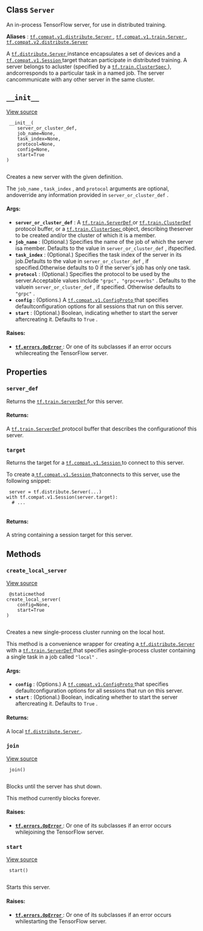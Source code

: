 

## Class  `Server` 
An in-process TensorFlow server, for use in distributed training.

**Aliases** : [ `tf.compat.v1.distribute.Server` ](/api_docs/python/tf/distribute/Server), [ `tf.compat.v1.train.Server` ](/api_docs/python/tf/distribute/Server), [ `tf.compat.v2.distribute.Server` ](/api_docs/python/tf/distribute/Server)

A [ `tf.distribute.Server` ](https://tensorflow.google.cn/api_docs/python/tf/distribute/Server) instance encapsulates a set of devices and a[ `tf.compat.v1.Session` ](https://tensorflow.google.cn/api_docs/python/tf/compat/v1/Session) target thatcan participate in distributed training. A server belongs to acluster (specified by a [ `tf.train.ClusterSpec` ](https://tensorflow.google.cn/api_docs/python/tf/train/ClusterSpec)), andcorresponds to a particular task in a named job. The server cancommunicate with any other server in the same cluster.

##  `__init__` 
[View source](https://github.com/tensorflow/tensorflow/blob/r2.0/tensorflow/python/training/server_lib.py#L110-L149)

```
 __init__(
    server_or_cluster_def,
    job_name=None,
    task_index=None,
    protocol=None,
    config=None,
    start=True
)
 
```

Creates a new server with the given definition.

The  `job_name` ,  `task_index` , and  `protocol`  arguments are optional, andoverride any information provided in  `server_or_cluster_def` .

#### Args:
- **`server_or_cluster_def`** : A [ `tf.train.ServerDef` ](https://tensorflow.google.cn/api_docs/python/tf/train/ServerDef) or [ `tf.train.ClusterDef` ](https://tensorflow.google.cn/api_docs/python/tf/train/ClusterDef)protocol buffer, or a [ `tf.train.ClusterSpec` ](https://tensorflow.google.cn/api_docs/python/tf/train/ClusterSpec) object, describing theserver to be created and/or the cluster of which it is a member.
- **`job_name`** : (Optional.) Specifies the name of the job of which the server isa member. Defaults to the value in  `server_or_cluster_def` , ifspecified.
- **`task_index`** : (Optional.) Specifies the task index of the server in its job.Defaults to the value in  `server_or_cluster_def` , if specified.Otherwise defaults to 0 if the server's job has only one task.
- **`protocol`** : (Optional.) Specifies the protocol to be used by the server.Acceptable values include  `"grpc", "grpc+verbs"` . Defaults to the valuein  `server_or_cluster_def` , if specified. Otherwise defaults to `"grpc"` .
- **`config`** : (Options.) A [ `tf.compat.v1.ConfigProto` ](https://tensorflow.google.cn/api_docs/python/tf/compat/v1/ConfigProto) that specifies defaultconfiguration options for all sessions that run on this server.
- **`start`** : (Optional.) Boolean, indicating whether to start the server aftercreating it. Defaults to  `True` .


#### Raises:
- **[ `tf.errors.OpError` ](/api_docs/python/tf/errors/OpError)** : Or one of its subclasses if an error occurs whilecreating the TensorFlow server.


## Properties


###  `server_def` 
Returns the [ `tf.train.ServerDef` ](https://tensorflow.google.cn/api_docs/python/tf/train/ServerDef) for this server.

#### Returns:
A [ `tf.train.ServerDef` ](https://tensorflow.google.cn/api_docs/python/tf/train/ServerDef) protocol buffer that describes the configurationof this server.

###  `target` 
Returns the target for a [ `tf.compat.v1.Session` ](https://tensorflow.google.cn/api_docs/python/tf/compat/v1/Session) to connect to this server.

To create a[ `tf.compat.v1.Session` ](https://tensorflow.google.cn/api_docs/python/tf/compat/v1/Session) thatconnects to this server, use the following snippet:

```
 server = tf.distribute.Server(...)
with tf.compat.v1.Session(server.target):
  # ...
 
```

#### Returns:
A string containing a session target for this server.

## Methods


###  `create_local_server` 
[View source](https://github.com/tensorflow/tensorflow/blob/r2.0/tensorflow/python/training/server_lib.py#L214-L237)

```
 @staticmethod
create_local_server(
    config=None,
    start=True
)
 
```

Creates a new single-process cluster running on the local host.

This method is a convenience wrapper for creating a[ `tf.distribute.Server` ](https://tensorflow.google.cn/api_docs/python/tf/distribute/Server) with a [ `tf.train.ServerDef` ](https://tensorflow.google.cn/api_docs/python/tf/train/ServerDef) that specifies asingle-process cluster containing a single task in a job called `"local"` .

#### Args:
- **`config`** : (Options.) A [ `tf.compat.v1.ConfigProto` ](https://tensorflow.google.cn/api_docs/python/tf/compat/v1/ConfigProto) that specifies defaultconfiguration options for all sessions that run on this server.
- **`start`** : (Optional.) Boolean, indicating whether to start the server aftercreating it. Defaults to  `True` .


#### Returns:
A local [ `tf.distribute.Server` ](https://tensorflow.google.cn/api_docs/python/tf/distribute/Server).

###  `join` 
[View source](https://github.com/tensorflow/tensorflow/blob/r2.0/tensorflow/python/training/server_lib.py#L174-L183)

```
 join()
 
```

Blocks until the server has shut down.

This method currently blocks forever.

#### Raises:
- **[ `tf.errors.OpError` ](/api_docs/python/tf/errors/OpError)** : Or one of its subclasses if an error occurs whilejoining the TensorFlow server.


###  `start` 
[View source](https://github.com/tensorflow/tensorflow/blob/r2.0/tensorflow/python/training/server_lib.py#L165-L172)

```
 start()
 
```

Starts this server.

#### Raises:
- **[ `tf.errors.OpError` ](/api_docs/python/tf/errors/OpError)** : Or one of its subclasses if an error occurs whilestarting the TensorFlow server.
